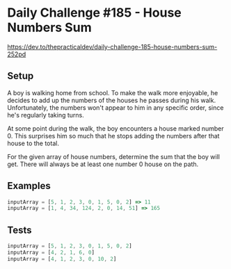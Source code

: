 # Daily Challenge #185 - House Numbers Sum

https://dev.to/thepracticaldev/daily-challenge-185-house-numbers-sum-252pd

## Setup

A boy is walking home from school. To make the walk more enjoyable, he decides to add up the numbers of the houses he passes during his walk. Unfortunately, the numbers won't appear to him in any specific order, since he's regularly taking turns.

At some point during the walk, the boy encounters a house marked number 0. This surprises him so much that he stops adding the numbers after that house to the total.

For the given array of house numbers, determine the sum that the boy will get. There will always be at least one number 0 house on the path.

## Examples

```js
inputArray = [5, 1, 2, 3, 0, 1, 5, 0, 2] => 11
inputArray = [1, 4, 34, 124, 2, 0, 14, 51] => 165
```

## Tests

```js
inputArray = [5, 1, 2, 3, 0, 1, 5, 0, 2]
inputArray = [4, 2, 1, 6, 0]
inputArray = [4, 1, 2, 3, 0, 10, 2]
```

